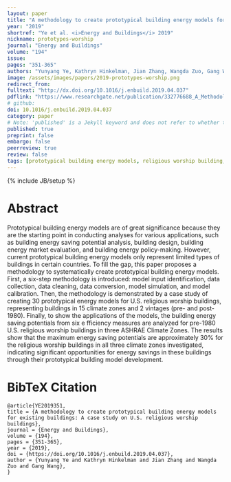 ```yaml
---
layout: paper
title: "A methodology to create prototypical building energy models for existing buildings: A case study on U.S. religious worship buildings"
year: "2019"
shortref: "Ye et al. <i>Energy and Buildings</i> 2019"
nickname: prototypes-worship
journal: "Energy and Buildings"
volume: "194"
issue: 
pages: "351-365"
authors: "Yunyang Ye, Kathryn Hinkelman, Jian Zhang, Wangda Zuo, Gang Wang"
image: /assets/images/papers/2019-prototypes-worship.png
redirect_from: 
fulltext: "http://dx.doi.org/10.1016/j.enbuild.2019.04.037"
pdflink: "https://www.researchgate.net/publication/332776688_A_Methodology_to_Create_Prototypical_Building_Energy_Models_for_Existing_Buildings_A_Case_Study_on_US_Religious_Worship_Buildings"
# github: 
doi: 10.1016/j.enbuild.2019.04.037
category: paper
# Note: 'published' is a Jekyll keyword and does not refer to whether the paper is published, but rather to whether this Markdown should be part of the rendered site.
published: true
preprint: false
embargo: false	
peerreview: true
review: false
tags: [prototypical building energy models, religious worship building, energy saving potential]
---
```

{% include JB/setup %}

# Abstract 

Prototypical building energy models are of great significance because they are the starting 
point in conducting analyses for various applications, such as building energy saving 
potential analysis, building design, building energy market evaluation, and building energy 
policy-making. However, current prototypical building energy models only represent limited 
types of buildings in certain countries. To fill the gap, this paper proposes a methodology 
to systematically create prototypical building energy models. First, a six-step methodology 
is introduced: model input identification, data collection, data cleaning, data conversion, 
model simulation, and model calibration. Then, the methodology is demonstrated by a case 
study of creating 30 prototypical energy models for U.S. religious worship buildings, 
representing buildings in 15 climate zones and 2 vintages (pre- and post-1980). Finally, 
to show the applications of the models, the building energy saving potentials from six e
fficiency measures are analyzed for pre-1980 U.S. religious worship buildings in three ASHRAE 
Climate Zones. The results show that the maximum energy saving potentials are approximately 
30% for the religious worship buildings in all three climate zones investigated, indicating 
significant opportunities for energy savings in these buildings through their prototypical 
building model development.

# BibTeX Citation

```
@article{YE2019351,
title = {A methodology to create prototypical building energy models for existing buildings: A case study on U.S. religious worship buildings},
journal = {Energy and Buildings},
volume = {194},
pages = {351-365},
year = {2019},
doi = {https://doi.org/10.1016/j.enbuild.2019.04.037},
author = {Yunyang Ye and Kathryn Hinkelman and Jian Zhang and Wangda Zuo and Gang Wang},
}
```
